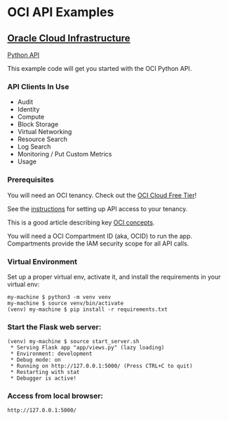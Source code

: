 # OCI API Examples 

## [Oracle Cloud Infrastructure](https://www.oracle.com/cloud/)

[Python API](https://docs.oracle.com/en-us/iaas/tools/python/latest)

This example code will get you started with the OCI Python API. 

### API Clients In Use

- Audit
- Identity
- Compute
- Block Storage
- Virtual Networking
- Resource Search
- Log Search
- Monitoring / Put Custom Metrics
- Usage

### Prerequisites

You will need an OCI tenancy.  Check out the [OCI Cloud Free Tier](https://www.oracle.com/cloud/free/)!

See the [instructions](https://docs.oracle.com/en-us/iaas/tools/python/latest) for setting up API access to your tenancy.

This is a good article describing key [OCI concepts](https://blogs.oracle.com/developers/post/introduction-to-the-key-concepts-of-oracle-cloud-infrastructure).

You will need a OCI Compartment ID (aka, OCID) to run the app.  Compartments provide the IAM security scope for all API calls.  


### Virtual Environment

Set up a proper virtual env, activate it, and install the requirements in your virtual env:

    my-machine $ python3 -m venv venv
    my-machine $ source venv/bin/activate
    (venv) my-machine $ pip install -r requirements.txt


### Start the Flask web server:

    (venv) my-machine $ source start_server.sh
     * Serving Flask app "app/views.py" (lazy loading)
     * Environment: development
     * Debug mode: on
     * Running on http://127.0.0.1:5000/ (Press CTRL+C to quit)
     * Restarting with stat
     * Debugger is active!

### Access from local browser:

    http://127.0.0.1:5000/


